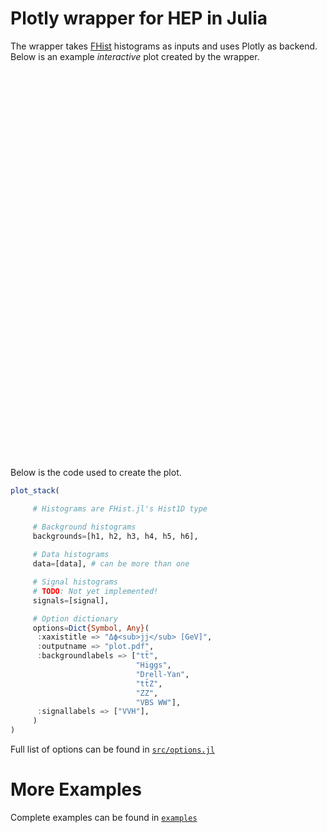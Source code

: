 # Plotly wrapper for HEP in Julia

The wrapper takes [FHist](https://github.com/Moelf/FHist.jl) histograms as inputs and uses Plotly as backend.
Below is an example <i>interactive</i> plot created by the wrapper.

<div style="text-align:center;">
<!-- <iframe src="plot.html" width="520" height="620" frameBorder="0">
</iframe> -->
<iframe id="github-iframe" src="" width="520" height="620" frameBorder="0"></iframe>
<script>
    fetch('https://api.github.com/repos/sgnoohc/PlotlyJSWrapper.jl/contents/examples/example1/plot.html')
        .then(function(response) {
            return response.json();
        }).then(function(data) {
            var iframe = document.getElementById('github-iframe');
            iframe.src = 'data:text/html;base64;charset=utf-8,' + encodeURIComponent(data['content']);
        });
</script>
</div>

Below is the code used to create the plot.

```julia
plot_stack(

     # Histograms are FHist.jl's Hist1D type

     # Background histograms
     backgrounds=[h1, h2, h3, h4, h5, h6],
     
     # Data histograms
     data=[data], # can be more than one

     # Signal histograms
     # TODO: Not yet implemented!
     signals=[signal],

     # Option dictionary
     options=Dict{Symbol, Any}(
      :xaxistitle => "Δϕ<sub>jj</sub> [GeV]",
      :outputname => "plot.pdf",
      :backgroundlabels => ["tt̄",
                            "Higgs",
                            "Drell-Yan",
                            "tt̄Z",
                            "ZZ",
                            "VBS WW"],
      :signallabels => ["VVH"],
     )
)
```

Full list of options can be found in [```src/options.jl```](https://github.com/sgnoohc/PlotlyJSWrapper.jl/blob/main/src/options.jl)

# More Examples

Complete examples can be found in [```examples```](https://github.com/sgnoohc/PlotlyJSWrapper.jl/blob/main/examples)

